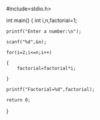 #include<stdio.h>

int main()
{
    int i,n,factorial=1;
    
    printf("Enter a number:\n");
    
    scanf("%d",&n);

    for(i=2;i<=n;i++)
    
    {
        factorial=factorial*i;
        
    }
    
    printf("Factorial=%d",factorial);
    
    return 0;
    
}
